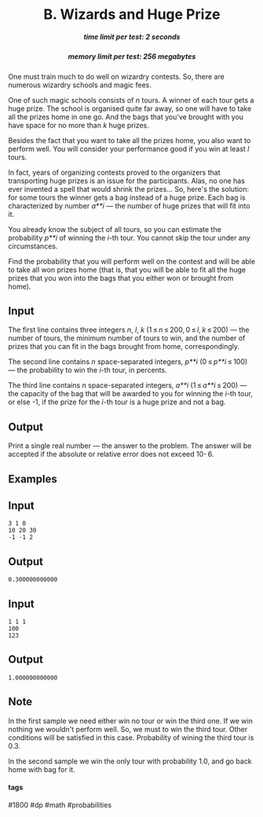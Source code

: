 <h1 style='text-align: center;'> B. Wizards and Huge Prize</h1>

<h5 style='text-align: center;'>time limit per test: 2 seconds</h5>
<h5 style='text-align: center;'>memory limit per test: 256 megabytes</h5>

One must train much to do well on wizardry contests. So, there are numerous wizardry schools and magic fees.

One of such magic schools consists of *n* tours. A winner of each tour gets a huge prize. The school is organised quite far away, so one will have to take all the prizes home in one go. And the bags that you've brought with you have space for no more than *k* huge prizes.

Besides the fact that you want to take all the prizes home, you also want to perform well. You will consider your performance good if you win at least *l* tours.

In fact, years of organizing contests proved to the organizers that transporting huge prizes is an issue for the participants. Alas, no one has ever invented a spell that would shrink the prizes... So, here's the solution: for some tours the winner gets a bag instead of a huge prize. Each bag is characterized by number *a**i* — the number of huge prizes that will fit into it.

You already know the subject of all tours, so you can estimate the probability *p**i* of winning the *i*-th tour. You cannot skip the tour under any circumstances.

Find the probability that you will perform well on the contest and will be able to take all won prizes home (that is, that you will be able to fit all the huge prizes that you won into the bags that you either won or brought from home).

## Input

The first line contains three integers *n*, *l*, *k* (1 ≤ *n* ≤ 200, 0 ≤ *l*, *k* ≤ 200) — the number of tours, the minimum number of tours to win, and the number of prizes that you can fit in the bags brought from home, correspondingly.

The second line contains *n* space-separated integers, *p**i* (0 ≤ *p**i* ≤ 100) — the probability to win the *i*-th tour, in percents.

The third line contains *n* space-separated integers, *a**i* (1 ≤ *a**i* ≤ 200) — the capacity of the bag that will be awarded to you for winning the *i*-th tour, or else -1, if the prize for the *i*-th tour is a huge prize and not a bag.

## Output

Print a single real number — the answer to the problem. The answer will be accepted if the absolute or relative error does not exceed 10- 6.

## Examples

## Input


```
3 1 0  
10 20 30  
-1 -1 2  

```
## Output


```
0.300000000000  

```
## Input


```
1 1 1  
100  
123  

```
## Output


```
1.000000000000  

```
## Note

In the first sample we need either win no tour or win the third one. If we win nothing we wouldn't perform well. So, we must to win the third tour. Other conditions will be satisfied in this case. Probability of wining the third tour is 0.3.

In the second sample we win the only tour with probability 1.0, and go back home with bag for it.



#### tags 

#1800 #dp #math #probabilities 